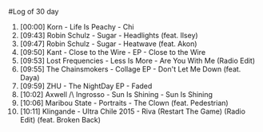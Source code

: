 #Log of 30 day

1. [00:00] Korn - Life Is Peachy - Chi
1. [09:43] Robin Schulz - Sugar - Headlights (feat. Ilsey)
1. [09:47] Robin Schulz - Sugar - Heatwave (feat. Akon)
1. [09:50] Kant - Close to the Wire - EP - Close to the Wire
1. [09:53] Lost Frequencies - Less Is More - Are You With Me (Radio Edit)
1. [09:55] The Chainsmokers - Collage EP - Don't Let Me Down (feat. Daya)
1. [09:59] ZHU - The NightDay EP - Faded
1. [10:02] Axwell /\ Ingrosso - Sun Is Shining - Sun Is Shining
1. [10:06] Maribou State - Portraits - The Clown (feat. Pedestrian)
1. [10:11] Klingande - Ultra Chile 2015 - Riva (Restart The Game) (Radio Edit) (feat. Broken Back)
